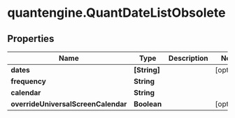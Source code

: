 # quantengine.QuantDateListObsolete

## Properties

Name | Type | Description | Notes
------------ | ------------- | ------------- | -------------
**dates** | **[String]** |  | [optional] 
**frequency** | **String** |  | 
**calendar** | **String** |  | 
**overrideUniversalScreenCalendar** | **Boolean** |  | [optional] 


